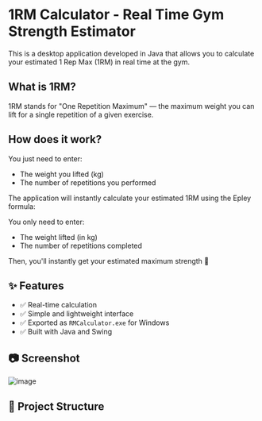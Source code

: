 # 1RM Calculator - Real Time Gym Strength Estimator

This is a desktop application developed in Java that allows you to calculate your estimated 1 Rep Max (1RM) in real time at the gym.

## What is 1RM?
1RM stands for "One Repetition Maximum" — the maximum weight you can lift for a single repetition of a given exercise.

## How does it work?
You just need to enter:
- The weight you lifted (kg)
- The number of repetitions you performed

The application will instantly calculate your estimated 1RM using the Epley formula:


You only need to enter:
- The weight lifted (in kg)
- The number of repetitions completed

Then, you'll instantly get your estimated maximum strength 💪

## ✨ Features

- ✅ Real-time calculation
- ✅ Simple and lightweight interface
- ✅ Exported as `RMCalculator.exe` for Windows
- ✅ Built with Java and Swing

## 📷 Screenshot

![image](https://github.com/user-attachments/assets/213eb59e-8359-48e0-91d2-f5b4ca1f08f2)


## 📁 Project Structure

